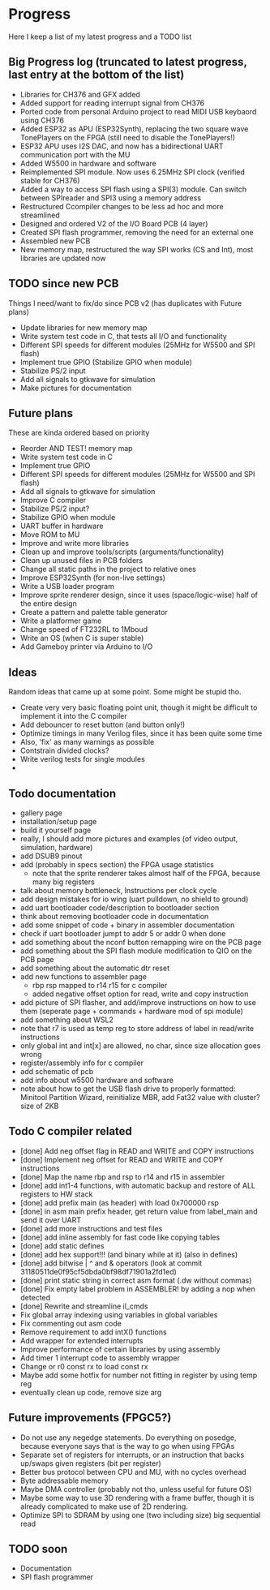 # Progress
Here I keep a list of my latest progress and a TODO list

## Big Progress log (truncated to latest progress, last entry at the bottom of the list)
- Libraries for CH376 and GFX added
- Added support for reading interrupt signal from CH376
- Ported code from personal Arduino project to read MIDI USB keybaord using CH376
- Added ESP32 as APU (ESP32Synth), replacing the two square wave TonePlayers on the FPGA (still need to disable the TonePlayers!)
- ESP32 APU uses I2S DAC, and now has a bidirectional UART communication port with the MU
- Added W5500 in hardware and software
- Reimplemented SPI module. Now uses 6.25MHz SPI clock (verified stable for CH376)
- Added a way to access SPI flash using a SPI(3) module. Can switch between SPIreader and SPI3 using a memory address
- Restructured Ccompiler changes to be less ad hoc and more streamlined
- Designed and ordered V2 of the I/O Board PCB (4 layer)
- Created SPI flash programmer, removing the need for an external one
- Assembled new PCB
- New memory map, restructured the way SPI works (CS and Int), most libraries are updated now

## TODO since new PCB
Things I need/want to fix/do since PCB v2 (has duplicates with Future plans)

- Update libraries for new memory map
- Write system test code in C, that tests all I/O and functionality
- Different SPI speeds for different modules (25MHz for W5500 and SPI flash)
- Implement true GPIO (Stabilize GPIO when module)
- Stabilize PS/2 input
- Add all signals to gtkwave for simulation
- Make pictures for documentation

## Future plans
These are kinda ordered based on priority

- Reorder AND TEST! memory map
- Write system test code in C
- Implement true GPIO
- Different SPI speeds for different modules (25MHz for W5500 and SPI flash)
- Add all signals to gtkwave for simulation
- Improve C compiler
- Stabilize PS/2 input?
- Stabilize GPIO when module
- UART buffer in hardware
- Move ROM to MU
- Improve and write more libraries
- Clean up and improve tools/scripts (arguments/functionality)
- Clean up unused files in PCB folders
- Change all static paths in the project to relative ones
- Improve ESP32Synth (for non-live settings)
- Write a USB loader program
- Improve sprite renderer design, since it uses (space/logic-wise) half of the entire design
- Create a pattern and palette table generator
- Write a platformer game
- Change speed of FT232RL to 1Mboud
- Write an OS (when C is super stable)
- Add Gameboy printer via Arduino to I/O

## Ideas
Random ideas that came up at some point. Some might be stupid tho.

- Create very very basic floating point unit, though it might be difficult to implement it into the C compiler
- Add debouncer to reset button (and button only!)
- Optimize timings in many Verilog files, since it has been quite some time
- Also, 'fix' as many warnings as possible
- Contstrain divided clocks?
- Write verilog tests for single modules
- 

## Todo documentation
- gallery page
- installation/setup page
- build it yourself page
- really, I should add more pictures and examples (of video output, simulation, hardware)
- add DSUB9 pinout
- add (probably in specs section) the FPGA usage statistics
	- note that the sprite renderer takes almost half of the FPGA, because many big registers
- talk about memory bottleneck, Instructions per clock cycle
- add design mistakes for io wing (uart pulldown, no shield to ground)
- add uart bootloader code/description to bootloader section
- think about removing bootloader code in documentation
- add some snippet of code + binary in assembler documentation
- check if uart bootloader jumpt to addr 5 or addr 0 when done
- add something about the nconf button remapping wire on the PCB page
- add something about the SPI flash module modification to QIO on the PCB page
- add something about the automatic dtr reset
- add new functions to assembler page
	- rbp rsp mapped to r14 r15 for c compiler
	- added negative offset option for read, write and copy instruction
- add picture of SPI flasher, and add/improve instructions on how to use them (seperate page + commands + hardware mod of spi module)
- add something about WSL2
- note that r7 is used as temp reg to store address of label in read/write instructions
- only global int and int[x] are allowed, no char, since size allocation goes wrong
- register/assembly info for c compiler
- add schematic of pcb
- add info about w5500 hardware and software
- note about how to get the USB flash drive to properly formatted: Minitool Partition Wizard, reinitialize MBR, add Fat32 value with cluster? size of 2KB


## Todo C compiler related
- [done] Add neg offset flag in READ and WRITE and COPY instructions
- [done] Implement neg offset for READ and WRITE and COPY instructions
- [done] Map the name rbp and rsp to r14 and r15 in assembler
- [done] add int1-4 functions, with automatic backup and restore of ALL registers to HW stack
- [done] add prefix main (as header) with load 0x700000 rsp
- [done] in asm main prefix header, get return value from label_main and send it over UART
- [done] add more instructions and test files
- [done] add inline assembly for fast code like copying tables
- [done] add static defines
- [done] add hex support!!! (and binary while at it) (also in defines)
- [done] add bitwise | ^ and & operators (look at commit 31180511de0f95cf5dbda0bf98df71901a2fd1ed)
- [done] print static string in correct asm format (.dw without commas)
- [done] Fix empty label problem in ASSEMBLER! by adding a nop when detected
- [done] Rewrite and streamline il_cmds
- Fix global array indexing using variables in global variables
- Fix commenting out asm code
- Remove requirement to add intX() functions
- Add wrapper for extended interrupts
- Improve performance of certain libraries by using assembly
- Add timer 1 interrupt code to assembly wrapper
- Change or r0 const rx to load const rx
- Maybe add some hotfix for number not fitting in register by using temp reg
- eventually clean up code, remove size arg


## Future improvements (FPGC5?)
- Do not use any negedge statements. Do everything on posedge, because everyone says that is the way to go when using FPGAs
- Separate set of registers for interrupts, or an instruction that backs up/swaps given registers (bit per register)
- Better bus protocol between CPU and MU, with no cycles overhead
- Byte addressable memory
- Maybe DMA controller (probably not tho, unless useful for future OS)
- Maybe some way to use 3D rendering with a frame buffer, though it is already complicated to make use of 2D rendering.
- Optimize SPI to SDRAM by using one (two including size) big sequential read


## TODO soon
- Documentation
- SPI flash programmer